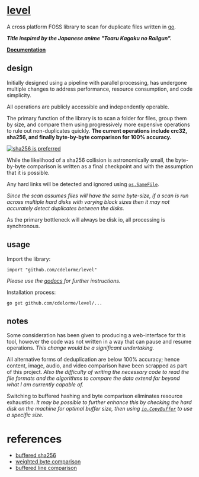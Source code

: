 
# [level](https://github.com/cdelorme/level)

A cross platform FOSS library to scan for duplicate files written in [go](https://golang.org/).

**_Title inspired by the Japanese anime "Toaru Kagaku no Railgun"._**

**[Documentation](http://godoc.org/github.com/cdelorme/level)**


## design

Initially designed using a pipeline with parallel processing, has undergone multiple changes to address performance, resource consumption, and code simplicity.

All operations are publicly accessible and independently operable.

The primary function of the library is to scan a folder for files, group them by size, and compare them using progressively more expensive operations to rule out non-duplicates quickly.  **The current operations include crc32, sha256, and finally byte-by-byte comparison for 100% accuracy.**

[![sha256 is preferred](http://i.stack.imgur.com/46Vwb.jpg)](http://crypto.stackexchange.com/questions/1170/best-way-to-reduce-chance-of-hash-collisions-multiple-hashes-or-larger-hash)

While the likelihood of a sha256 collision is astronomically small, the byte-by-byte comparison is written as a final checkpoint and with the assumption that it is possible.

Any hard links will be detected and ignored using [`os.SameFile`](https://golang.org/pkg/os/#SameFile).

_Since the scan assumes files will have the same byte-size, if a scan is run across multiple hard disks with varying block sizes then it may not accurately detect duplicates between the disks._

As the primary bottleneck will always be disk io, all processing is synchronous.


## usage

Import the library:

    import "github.com/cdelorme/level"

_Please use the [godocs](http://godoc.org/github.com/cdelorme/level) for further instructions._

Installation process:

    go get github.com/cdelorme/level/...


## notes

Some consideration has been given to producing a web-interface for this tool, however the code was not written in a way that can pause and resume operations.  _This change would be a significant undertaking._

All alternative forms of deduplication are below 100% accuracy; hence content, image, audio, and video comparison have been scrapped as part of this project.  _Also the difficulty of writing the necessary code to read the file formats and the algorithms to compare the data extend far beyond what I am currently capable of._

Switching to buffered hashing and byte comparison eliminates resource exhaustion.  _It may be possible to further enhance this by checking the hard disk on the machine for optimal buffer size, then using [`io.CopyBuffer`](https://golang.org/pkg/io/#CopyBuffer) to use a specific size._


# references

- [buffered sha256](http://stackoverflow.com/questions/15879136/how-to-calculate-sha256-file-checksum-in-go)
- [weighted byte comparison](https://golang.org/pkg/bytes/#Compare)
- [buffered line comparison](https://play.golang.org/p/NlQZRrW1dT)
